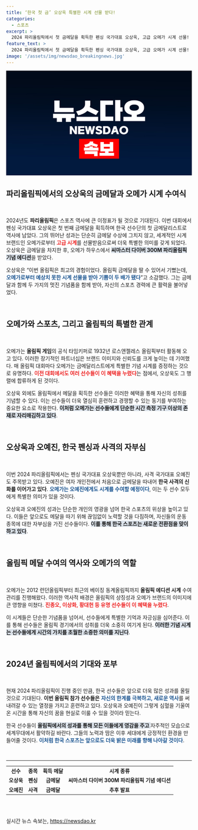 ```yaml
---
title: ‘한국 첫 금’ 오상욱 특별한 시계 선물 받다!
categories:
  - 스포츠
excerpt: >
  2024 파리올림픽에서 첫 금메달을 획득한 펜싱 국가대표 오상욱, 고급 오메가 시계 선물! 1290만원 상당의 씨마스터 다이버로 기쁨 두 배! 여 선수도 혜택 예정. 클릭하여 자세한 소식 확인하세요!
feature_text: >
  2024 파리올림픽에서 첫 금메달을 획득한 펜싱 국가대표 오상욱, 고급 오메가 시계 선물! 1290만원 상당의 씨마스터 다이버로 기쁨 두 배! 여 선수도 혜택 예정. 클릭하여 자세한 소식 확인하세요!
image: '/assets/img/newsdao_breakingnews.jpg'
---
```


<p><img src="/assets/img/newsdao_breakingnews.jpg" alt="ontimetimes 속보" /></p>

<h2 data-ke-size="size26">파리올림픽에서의 오상욱의 금메달과 오메가 시계 수여식</h2>

<p data-ke-size="size16">&nbsp;</p>

<p data-ke-size="size16">2024년도 <b>파리올림픽</b>은 스포츠 역사에 큰 이정표가 될 것으로 기대된다. 이번 대회에서 펜싱 국가대표 오상욱은 첫 번째 금메달을 획득하며 한국 선수단의 첫 금메달리스트로 역사에 남았다. 그의 뛰어난 성과는 단순히 금메달 수상에 그치지 않고, 세계적인 시계 브랜드인 오메가로부터 <b><span style="color: #ee2323;">고급 시계</span></b>를 선물받음으로써 더욱 특별한 의미를 갖게 되었다. 오상욱은 금메달을 차지한 후, 오메가 하우스에서 <b><span style="background-color: #21538527;">씨마스터 다이버 300M 파리올림픽 기념 에디션</span></b>을 받았다.</p>

<p data-ke-size="size16">오상욱은 “이번 올림픽은 최고의 경험이었다. 올림픽 금메달을 딸 수 있어서 기뻤는데, <b><span style="color: #1a5490;">오메가로부터 예상치 못한 시계 선물을 받아 기쁨이 두 배가 됐다</span></b>”고 소감했다. 그는 금메달과 함께 두 가지의 멋진 기념품을 함께 받아, 자신의 스포츠 경력에 큰 활력을 불어넣었다.</p>

<p data-ke-size="size16">&nbsp;</p>

<h2 data-ke-size="size26">오메가와 스포츠, 그리고 올림픽의 특별한 관계</h2>

<p data-ke-size="size16">&nbsp;</p>

<p data-ke-size="size16">오메가는 <b>올림픽 게임</b>의 공식 타임키퍼로 1932년 로스앤젤레스 올림픽부터 활동해 오고 있다. 이러한 장기적인 파트너십은 브랜드 이미지와 신뢰도를 크게 높이는 데 기여했다. 매 올림픽 대회마다 오메가는 금메달리스트에게 특별한 기념 시계를 증정하는 것으로 유명하다. <b><span style="color: #ee2323;">이전 대회에서도 여러 선수들이 이 혜택을 누렸다</span></b>는 점에서, 오상욱도 그 행렬에 합류하게 된 것이다.</p>

<p data-ke-size="size16">오상욱 외에도 올림픽에서 메달을 획득한 선수들은 이러한 혜택을 통해 자신의 성취를 기념할 수 있다. 이는 선수들이 더욱 열심히 훈련하고 경쟁할 수 있는 동기를 부여하는 중요한 요소로 작용한다. <b><span style="background-color: #21538527;">이처럼 오메가는 선수들에게 단순한 시간 측정 기구 이상의 존재로 자리매김하고 있다</span></b>.</p>

<p data-ke-size="size16">&nbsp;</p>

<h2 data-ke-size="size26">오상욱과 오예진, 한국 펜싱과 사격의 자부심</h2>

<p data-ke-size="size16">&nbsp;</p>

<p data-ke-size="size16">이번 2024 파리올림픽에서는 펜싱 국가대표 오상욱뿐만 아니라, 사격 국가대표 오예진도 주목받고 있다. 오예진은 여자 개인전에서 처음으로 금메달을 따내어 <b>한국 사격의 신화를 이어가고 있다</b>. <b><span style="color: #1a5490;">오메가는 오예진에게도 시계를 수여할 예정이다</span></b>, 이는 두 선수 모두에게 특별한 의미가 있을 것이다.</p>

<p data-ke-size="size16">오상욱과 오예진의 성과는 단순한 개인의 영광을 넘어 한국 스포츠의 위상을 높이고 있다. 이들은 앞으로도 메달을 따기 위해 끊임없이 노력할 것을 다짐하며, 자신들의 운동 종목에 대한 자부심을 가진 선수들이다. <b><span style="background-color: #21538527;">이를 통해 한국 스포츠는 새로운 전환점을 맞이하고 있다</span></b>.</p>

<p data-ke-size="size16">&nbsp;</p>

<h2 data-ke-size="size26">올림픽 메달 수여의 역사와 오메가의 역할</h2>

<p data-ke-size="size16">&nbsp;</p>

<p data-ke-size="size16">오메가는 2012 런던올림픽부터 최근의 베이징 동계올림픽까지 <b>올림픽 에디션 시계</b> 수여 관리를 진행해왔다. 이러한 역사적 배경은 올림픽의 상징성과 오메가 브랜드의 이미지에 큰 영향을 미쳤다. <b><span style="color: #ee2323;">진종오, 이상화, 황대헌 등 유명 선수들이 이 혜택을 누렸다</span></b>.</p>

<p data-ke-size="size16">이 시계들은 단순한 기념품을 넘어서, 선수들에게 특별한 기억과 자긍심을 심어준다. 이를 통해 선수들은 올림픽 경기에서의 성취를 더욱 소중히 여기게 된다. <b><span style="background-color: #21538527;">이러한 기념 시계는 선수들에게 시간의 가치를 초월한 소중한 의미를 지닌다</span></b>.</p>

<p data-ke-size="size16">&nbsp;</p>

<h2 data-ke-size="size26">2024년 올림픽에서의 기대와 포부</h2>

<p data-ke-size="size16">&nbsp;</p>

<p data-ke-size="size16">현재 2024 파리올림픽이 진행 중인 만큼, 한국 선수들은 앞으로 더욱 많은 성과를 올릴 것으로 기대된다. <b>이번 올림픽 참가 선수들은</b> <b><span style="color: #1a5490;">자신의 한계를 극복하고, 새로운 역사</span></b>를 써 내려갈 수 있는 열정을 가지고 훈련하고 있다. 오상욱과 오예진이 그렇게 심혈을 기울여온 시간을 통해 자신의 꿈을 현실로 이룰 수 있을 것이라 믿는다.</p>

<p data-ke-size="size16">한국 선수들이 <b><span style="background-color: #21538527;">올림픽에서의 성과를 통해 모든 이들에게 영감을 주고 </span></b>자주적인 모습으로 세계무대에서 활약하길 바란다. 그들의 노력과 땀은 이후 세대에게 긍정적인 환경을 만들어줄 것이다. <b><span style="color: #1a5490;">이처럼 한국 스포츠는 앞으로도 더욱 밝은 미래를 향해 나아갈 것이다</span></b>.</p>

<p data-ke-size="size16">&nbsp;</p>

<hr />

<table style="width: 100%; border-collapse: collapse; height: 93px;">
<tbody>
<tr>
<td style="text-align: center; height: 17px;"><b>선수</b></td>
<td style="text-align: center; height: 17px;"><b>종목</b></td>
<td style="text-align: center; height: 17px;"><b>획득 메달</b></td>
<td style="text-align: center; height: 17px;"><b>시계 종류</b></td>
</tr>
<tr>
<td style="text-align: center; height: 17px;"><b>오상욱</b></td>
<td style="text-align: center; height: 17px;"><b>펜싱</b></td>
<td style="text-align: center; height: 17px;"><b>금메달</b></td>
<td style="text-align: center; height: 17px;"><b>씨마스터 다이버 300M 파리올림픽 기념 에디션</b></td>
</tr>
<tr>
<td style="text-align: center; height: 17px;"><b>오예진</b></td>
<td style="text-align: center; height: 17px;"><b>사격</b></td>
<td style="text-align: center; height: 17px;"><b>금메달</b></td>
<td style="text-align: center; height: 17px;"><b>추후 발표</b></td>
</tr>
</tbody>
</table>

<p data-ke-size="size16">&nbsp;</p>
실시간 뉴스 속보는, <a href="https://newsdao.kr" rel="dofollow">https://newsdao.kr</a>



